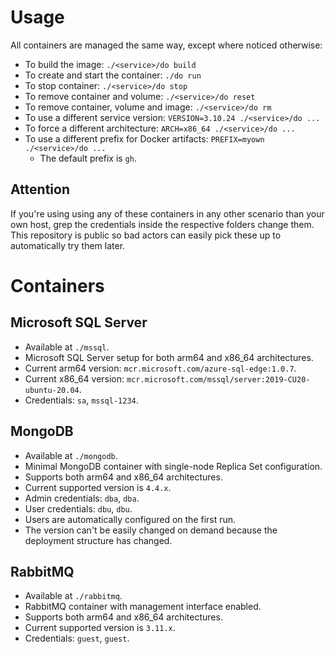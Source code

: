 # Usage
All containers are managed the same way, except where noticed otherwise:
- To build the image: `./<service>/do build`
- To create and start the container: `./do run`
- To stop container: `./<service>/do stop`
- To remove container and volume: `./<service>/do reset`
- To remove container, volume and image: `./<service>/do rm`
- To use a different service version: `VERSION=3.10.24 ./<service>/do ...`
- To force a different architecture: `ARCH=x86_64 ./<service>/do ...`
- To use a different prefix for Docker artifacts: `PREFIX=myown ./<service>/do ...`
  * The default prefix is `gh`.

## Attention
If you're using using any of these containers in any other scenario than
your own host, grep the credentials inside the respective folders change
them. This repository is public so bad actors can easily pick these up
to automatically try them later.


# Containers

## Microsoft SQL Server
- Available at `./mssql`.
- Microsoft SQL Server setup for both arm64 and x86\_64 architectures.
- Current arm64 version: `mcr.microsoft.com/azure-sql-edge:1.0.7`.
- Current x86\_64 version: `mcr.microsoft.com/mssql/server:2019-CU20-ubuntu-20.04`.
- Credentials: `sa`, `mssql-1234`.


## MongoDB
- Available at `./mongodb`.
- Minimal MongoDB container with single-node Replica Set configuration.
- Supports both arm64 and x86\_64 architectures.
- Current supported version is `4.4.x`.
- Admin credentials: `dba`, `dba`.
- User credentials: `dbu`, `dbu`.
- Users are automatically configured on the first run.
- The version can't be easily changed on demand because the deployment
  structure has changed.

## RabbitMQ
- Available at `./rabbitmq`.
- RabbitMQ container with management interface enabled.
- Supports both arm64 and x86\_64 architectures.
- Current supported version is `3.11.x`.
- Credentials: `guest`, `guest`.